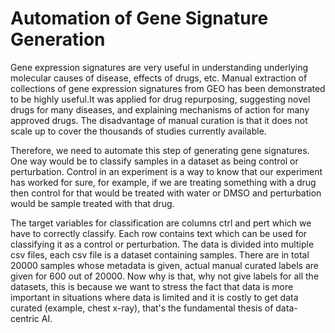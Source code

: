 # Automation of Gene Signature Generation
Gene expression signatures are very useful in understanding underlying molecular causes of disease, effects of drugs, etc. Manual extraction of collections of gene expression signatures
from GEO has been demonstrated to be highly useful.It was applied for drug repurposing, suggesting novel drugs for many diseases, and explaining mechanisms of action for many 
approved drugs. The disadvantage of manual curation is that it does not scale up to cover the thousands of studies currently available. 

Therefore, we need to automate this step of generating gene signatures. One way would be to classify samples in a dataset as being control or perturbation. Control in an 
experiment is a way to know that our experiment has worked for sure, for example, if we are treating something with a drug then control for that would be treated with water or 
DMSO and perturbation would be sample treated with that drug.

The target variables for classification are columns ctrl and pert which we have to correctly classify. Each row contains text which can be used for classifying it as a control 
or perturbation. The data is divided into multiple csv files, each csv file is a dataset containing samples. There are in total 20000 samples whose metadata is given, actual 
manual curated labels are given for 600 out of 20000. Now why is that, why not give labels for all the datasets, this is because we want to stress the fact that data is more 
important in situations where data is limited and it is costly to get data curated (example, chest x-ray), that's the fundamental thesis of data-centric AI.


